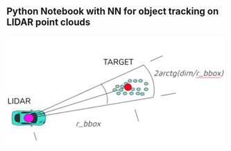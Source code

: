 ## Python Notebook with NN for object tracking on LIDAR point clouds

<img src="preview.png" alt="teaser" class="center">
